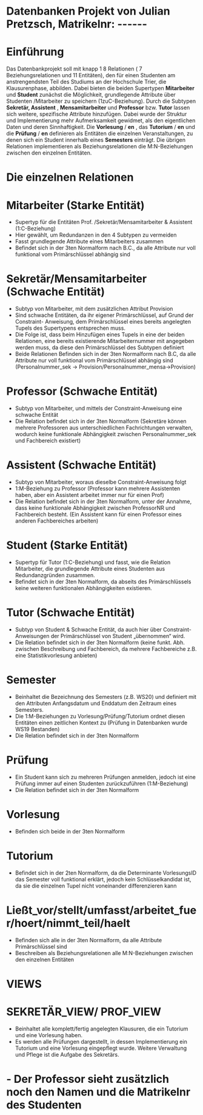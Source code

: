 # Datenbanken Projekt von Julian Pretzsch, Matrikelnr: ------

# Einführung

Das Datenbankprojekt soll mit knapp 1 8 Relationen ( 7 Beziehungsrelationen und 11 Entitäten), den
für einen Studenten am anstrengendsten Teil des Studiums an der Hochschule Trier, die
Klausurenphase, abbilden. Dabei bieten die beiden Supertypen **Mitarbeiter** und **Student** zunächst die
Möglichkeit, grundlegende Attribute über Studenten /Mitarbeiter zu speichern (1zuC-Beziehung).
Durch die Subtypen **Sekretär, Assistent** , **Mensamitarbeiter** und **Professor** bzw. **Tutor** lassen sich
weitere, spezifische Attribute hinzufügen. Dabei wurde der Struktur und Implementierung mehr
Aufmerksamkeit gewidmet, als den eigentlichen Daten und deren Sinnhaftigkeit. Die **Vorlesung** / **en** ,
das **Tutorium** / **en** und die **Prüfung** / **en** definieren als Entitäten die einzelnen Veranstaltungen, zu
denen sich ein Student innerhalb eines **Semesters** einträgt. Die übrigen Relationen implementieren
als Beziehungsrelationen die M:N-Beziehungen zwischen den einzelnen Entitäten.

# Die einzelnen Relationen

# Mitarbeiter (Starke Entität)

- Supertyp für die Entitäten Prof. /Sekretär/Mensamitarbeiter & Assistent (1:C-Beziehung)
- Hier gewählt, um Redundanzen in den 4 Subtypen zu vermeiden
- Fasst grundlegende Attribute eines Mitarbeiters zusammen
- Befindet sich in der 3ten Normalform nach B.C., da alle Attribute nur voll funktional vom
  Primärschlüssel abhängig sind

# Sekretär/Mensamitarbeiter (Schwache Entität)

- Subtyp von Mitarbeiter, mit dem zusätzlichen Attribut Provision
- Sind schwache Entitäten, da ihr eigener Primärschlüssel, auf Grund der Constraint-
  Anweisung, dem Primärschlüssel eines bereits angelegten Tupels des Supertypens
  entsprechen muss.
- Die Folge ist, dass beim Hinzufügen eines Tupels in eine der beiden Relationen, eine
  bereits existierende Mitarbeiternummer mit angegeben werden muss, da diese den
  Primärschlüssel des Subtypen definiert
- Beide Relationen Befinden sich in der 3ten Normalform nach B.C, da alle Attribute nur
  voll funktional vom Primärschlüssel abhängig sind
  (Personalnummer_sek -> Provision/Personalnummer_mensa->Provision)

# Professor (Schwache Entität)

- Subtyp von Mitarbeiter, und mittels der Constraint-Anweisung eine schwache Entität
- Die Relation befindet sich in der 3ten Normalform (Sekretäre können mehrere
  Professoren aus unterschiedlichen Fachrichtungen verwalten, wodurch keine funktionale
  Abhängigkeit zwischen Personalnummer_sek und Fachbereich existiert)

# Assistent (Schwache Entität)

- Subtyp von Mitarbeiter, woraus dieselbe Constraint-Anweisung folgt
- 1:M-Beziehung zu Professor (Professor kann mehrere Assistenten haben, aber ein
  Assistent arbeitet immer nur für einen Prof)
- Die Relation befindet sich in der 3ten Normalform, unter der Annahme, dass keine
  funktionale Abhängigkeit zwischen ProfessorNR und Fachbereich besteht. (Ein Assistent
  kann für einen Professor eines anderen Fachbereiches arbeiten)

# Student (Starke Entität)

- Supertyp für Tutor (1:C-Beziehung) und fasst, wie die Relation Mitarbeiter, die
  grundlegende Attribute eines Studenten aus Redundanzgründen zusammen.
- Befindet sich in der 3ten Normalform, da abseits des Primärschlüssels keine weiteren
  funktionalen Abhängigkeiten existieren.

# Tutor (Schwache Entität)

- Subtyp von Student & Schwache Entität, da auch hier über Constraint-Anweisungen der
  Primärschlüssel von Student „übernommen“ wird.
- Die Relation befindet sich in der 3ten Normalform (keine funkt. Abh. zwischen
  Beschreibung und Fachbereich, da mehrere Fachbereiche z.B. eine Statistikvorlesung
  anbieten)

# Semester

- Beinhaltet die Bezeichnung des Semesters (z.B. WS20) und definiert mit den Attributen
  Anfangsdatum und Enddatum den Zeitraum eines Semesters.
- Die 1:M-Beziehungen zu Vorlesung/Prüfung/Tutorium ordnet diesen Entitäten einen
  zeitlichen Kontext zu (Prüfung in Datenbanken wurde WS19 Bestanden)
- Die Relation befindet sich in der 3ten Normalform

# Prüfung

- Ein Student kann sich zu mehreren Prüfungen anmelden, jedoch ist eine Prüfung immer
  auf einen Studenten zurückzuführen (1:M-Beziehung)
- Die Relation befindet sich in der 3ten Normalform

# Vorlesung

- Befinden sich beide in der 3ten Normalform

# Tutorium

- Befindet sich in der 2ten Normalform, da die Determinante VorlesungsID das Semester
  voll funktional erklärt, jedoch kein Schlüsselkandidat ist, da sie die einzelnen Tupel nicht
  voneinander differenzieren kann

# Ließt_vor/stellt/umfasst/arbeitet_fuer/hoert/nimmt_teil/haelt

- Befinden sich alle in der 3ten Normalform, da alle Attribute Primärschlüssel sind
- Beschreiben als Beziehungsrelationen alle M:N-Beziehungen zwischen den einzelnen
  Entitäten

# VIEWS

# SEKRETÄR_VIEW/ PROF_VIEW

- Beinhaltet alle komplett/fertig angelegten Klausuren, die ein Tutorium und eine
  Vorlesung haben.
- Es werden alle Prüfungen dargestellt, in dessen Implementierung ein Tutorium und eine
  Vorlesung eingepflegt wurde. Weitere Verwaltung und Pflege ist die Aufgabe des
  Sekretärs.

# - Der Professor sieht zusätzlich noch den Namen und die Matrikelnr des Studenten
